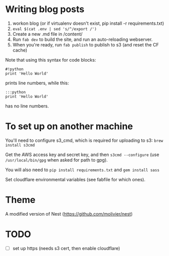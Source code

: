 # Writing blog posts

1. workon blog (or if virtualenv doesn't exist, pip install -r requirements.txt)
2. ``eval $(cat .env | sed 's/^/export /')``
3. Create a new .md file in /content/
4. Run ``fab dev`` to build the site, and run an auto-reloading webserver.
5. When you're ready, run ``fab publish`` to publish to s3 (and reset the CF cache)

Note that using this syntax for code blocks:

    #!python
    print 'Hello World'

prints line numbers, while this:

    :::python
    print 'Hello World'

has no line numbers.

# To set up on another machine

You'll need to configure s3_cmd, which is required for uploading to s3: `brew install s3cmd`

Get the AWS access key and secret key, and then ``s3cmd --configure`` (use `/usr/local/bin/gpg` when asked for path to gpg).

You will also need to `pip install requirements.txt` and `gem install sass`

Set cloudflare environmental variables (see fabfile for which ones).

# Theme

A modified version of Nest (https://github.com/molivier/nest)

# TODO

- [ ] set up https (needs s3 cert, then enable cloudflare)
